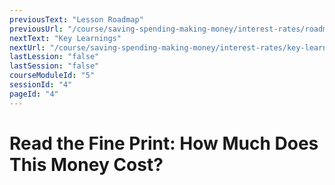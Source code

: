 ```yaml
---
previousText: "Lesson Roadmap"
previousUrl: "/course/saving-spending-making-money/interest-rates/roadmap"
nextText: "Key Learnings"
nextUrl: "/course/saving-spending-making-money/interest-rates/key-learnings"
lastLession: "false"
lastSession: "false"
courseModuleId: "5"
sessionId: "4"
pageId: "4"
---
```



# Read the Fine Print: How Much Does This Money Cost?

<sparkle-animation-player src="./animation/m2l3.js" composition="F4D7641CAE203343805D7643A8DF8461"></sparkle-animation-player>
